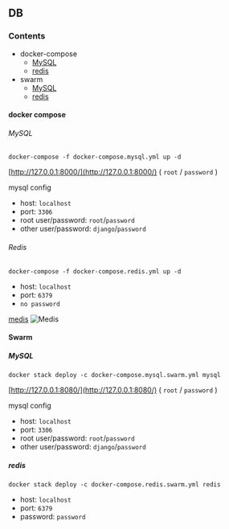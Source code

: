 ## DB

### Contents
- docker-compose
	- [MySQL](https://github.com/linsamtw/docker-compose-product/tree/master/db#mysql)
	- [redis](https://github.com/linsamtw/docker-compose-product/tree/master/db#redis)
- swarm
	- [MySQL](https://github.com/linsamtw/docker-compose-product/tree/master/db#mysql)
	- [redis](https://github.com/linsamtw/docker-compose-product/tree/master/db#redis)

#### docker compose

###### MySQL

	docker-compose -f docker-compose.mysql.yml up -d
    
[http://127.0.0.1:8000/](http://127.0.0.1:8000/) ( `root` / `password` )

mysql config

* host: `localhost`
* port: `3306`
* root user/password: `root`/`password`
* other user/password: `django`/`password`


###### Redis

	docker-compose -f docker-compose.redis.yml up -d

* host: `localhost`
* port: `6379`
* `no password`

[medis](https://github.com/luin/medis)
![Medis](http://getmedis.com/screen.png)


#### Swarm

##### MySQL

	docker stack deploy -c docker-compose.mysql.swarm.yml mysql
    
[http://127.0.0.1:8080/](http://127.0.0.1:8080/) ( `root` / `password` )

mysql config

* host: `localhost`
* port: `3306`
* root user/password: `root`/`password`
* other user/password: `django`/`password`

##### redis

	docker stack deploy -c docker-compose.redis.swarm.yml redis
    
* host: `localhost`
* port: `6379`
* password: `password`
    
   
